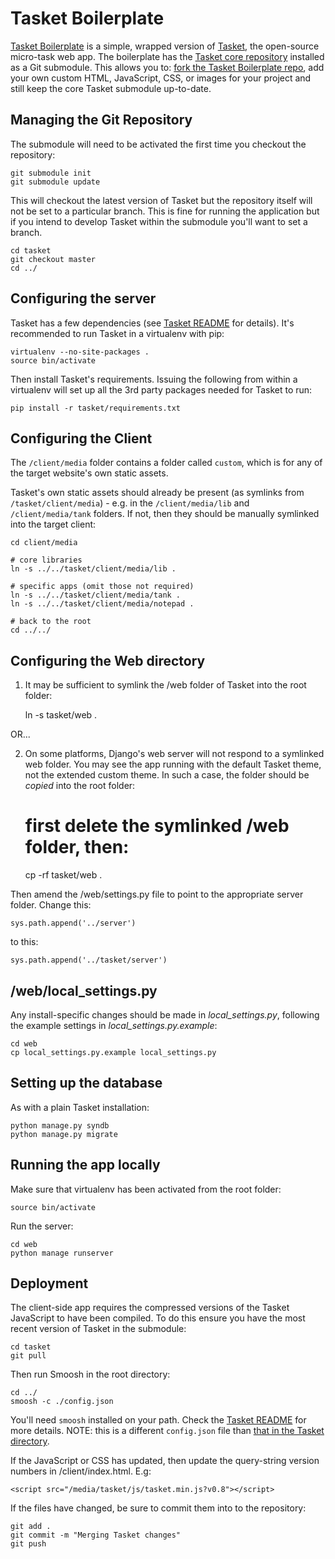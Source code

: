 Tasket Boilerplate
==================
[Tasket Boilerplate][#boilerplate] is a simple, wrapped version of [Tasket][#about], the open-source micro-task web app. The boilerplate has the [Tasket core repository][#corerepo] installed as a Git submodule. This allows you to: [fork the Tasket Boilerplate repo][#fork], add your own custom HTML, JavaScript, CSS, or images for your project and still keep the core Tasket submodule up-to-date.

Managing the Git Repository
---------------------------

The submodule will need to be activated the first time you checkout the 
repository:

    git submodule init
    git submodule update 

This will checkout the latest version of Tasket but the repository itself will
not be set to a particular branch. This is fine for running the application but
if you intend to develop Tasket within the submodule you'll want to set a branch.

    cd tasket
    git checkout master
    cd ../


Configuring the server
----------------------

Tasket has a few dependencies (see [Tasket README][#readme] for details). It's 
recommended to run Tasket in a virtualenv with pip:

    virtualenv --no-site-packages .
    source bin/activate
    

Then install Tasket's requirements. Issuing the following from within a
virtualenv will set up all the 3rd party packages needed for Tasket to run:

    pip install -r tasket/requirements.txt
    

Configuring the Client
----------------------

The `/client/media` folder contains a folder called `custom`, which is for any of the target website's own static assets.

Tasket's own static assets should already be present (as symlinks from `/tasket/client/media`) - e.g. in the `/client/media/lib` and `/client/media/tank` folders. If not, then they should be manually symlinked into the target client:

    cd client/media
    
    # core libraries
    ln -s ../../tasket/client/media/lib .
    
    # specific apps (omit those not required)
    ln -s ../../tasket/client/media/tank .
    ln -s ../../tasket/client/media/notepad .
    
    # back to the root
    cd ../../


Configuring the Web directory
-----------------------------

1) It may be sufficient to symlink the /web folder of Tasket into the root folder:

    ln -s tasket/web .
    
OR...
    
2) On some platforms, Django's web server will not respond to a symlinked 
web folder. You may see the app running with the default Tasket theme, not the extended
custom theme. In such a case, the folder should be _copied_ into the root folder:

    # first delete the symlinked /web folder, then:
    cp -rf tasket/web .

Then amend the /web/settings.py file to point to the appropriate server folder. 
Change this:

    sys.path.append('../server')

to this:

    sys.path.append('../tasket/server')
    
    
/web/local_settings.py
----------------------
    
Any install-specific changes should be made in _local\_settings.py_, following the example
settings in _local\_settings.py.example_:

    cd web
    cp local_settings.py.example local_settings.py
    
    
Setting up the database
-----------------------

As with a plain Tasket installation:

    python manage.py syndb
    python manage.py migrate
    

Running the app locally
-----------------------

Make sure that virtualenv has been activated from the root folder:

    source bin/activate

Run the server:

    cd web
    python manage runserver
    

Deployment
----------

The client-side app requires the compressed versions of the Tasket JavaScript
to have been compiled. To do this ensure you have the most recent version of
Tasket in the submodule:

    cd tasket
    git pull

Then run Smoosh in the root directory:

    cd ../
    smoosh -c ./config.json

You'll need `smoosh` installed on your path. Check the [Tasket README][#readme]
for more details. NOTE: this is a different `config.json` file than [that in the 
Tasket directory][#config].


If the JavaScript or CSS has updated, then update the query-string version 
numbers in /client/index.html. E.g:

    <script src="/media/tasket/js/tasket.min.js?v0.8"></script>
    

If the files have changed, be sure to commit them into to the repository:

    git add .
    git commit -m "Merging Tasket changes"
    git push


[#about]: http://dharmafly.com/tasket
[#corerepo]: https://github.com/dharmafly/tasket
[#boilerplate]: https://github.com/dharmafly/tasket-boilerplate
[#config]: https://github.com/dharmafly/tasket/blob/master/client/media/js/build/config.json
[#readme]: https://github.com/dharmafly/tasket/blob/master/README.md
[#fork]: https://github.com/dharmafly/tasket-boilerplate/fork_select
